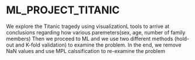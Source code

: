 # ML_PROJECT_TITANIC

We explore the Titanic tragedy using visualizationL tools to arrive at conclusions regarding how various paremeters(sex, age, number of family members)
Then we proceed to ML and we use two different methods (hold-out and K-fold validation) to examine the problem.
In the end, we remove NaN values and use MPL calssification to re-examine the problem
